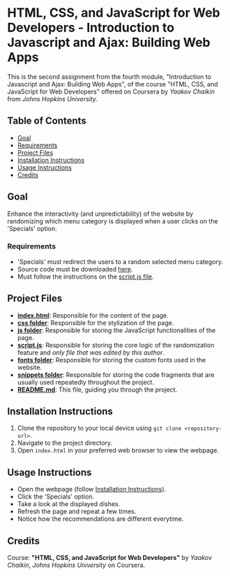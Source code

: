 # HTML, CSS, and JavaScript for Web Developers - Introduction to Javascript and Ajax: Building Web Apps

This is the second assignment from the fourth module, "Introduction to Javascript and Ajax: Building Web Apps", of the course "HTML, CSS, and JavaScript for Web Developers" offered on Coursera by *Yaakov Chaikin* from *Johns Hopkins University*.

## Table of Contents
- [Goal](#goal)
- [Requirements](#requirements)
- [Project Files](#project-files)
- [Installation Instructions](#installation-instructions)
- [Usage Instructions](#usage-instructions)
- [Credits](#credits)

## Goal
Enhance the interactivity (and unpredictability) of the website by randomizing which menu category is displayed when a user clicks on the 'Specials' option. 

### Requirements
- 'Specials' must redirect the users to a random selected menu category.
- Source code must be downloaded [here](https://github.com/jhu-ep-coursera/fullstack-course4/blob/master/assignments/assignment5/Assignment-5.md).
- Must follow the instructions on the [script.js file](https://github.com/jhu-ep-coursera/fullstack-course4/blob/master/assignments/assignment5/assignment5-solution-starter/js/script.js).

## Project Files
- **[index.html](index.html)**: Responsible for the content of the page.
- **[css folder](./css/)**: Responsible for the stylization of the page. 
- **[js folder](./js/)**: Responsible for storing the JavaScript functionalities of the page.
- **[script.js](./js/script.js)**: Responsible for storing the core logic of the randomization feature and *only file that was edited by this author*.
- **[fonts folder](./fonts/)**: Responsible for storing the custom fonts used in the website.
- **[snippets folder](./snippets/)**: Responsible for storing the code fragments that are usually used repeatedly throughout the project.
- **[README.md](README.md)**: This file, guiding you through the project.

## Installation Instructions
1. Clone the repository to your local device using `git clone <repository-url>`.
2. Navigate to the project directory.
3. Open `index.html` in your preferred web browser to view the webpage.

## Usage Instructions
- Open the webpage (follow [Installation Instructions](#installation-instructions)).
- Click the 'Specials' option.
- Take a look at the displayed dishes.
- Refresh the page and repeat a few times.
- Notice how the recommendations are different everytime.

## Credits
Course: **"HTML, CSS, and JavaScript for Web Developers"** by *Yaakov Chaikin*, *Johns Hopkins University* on Coursera.